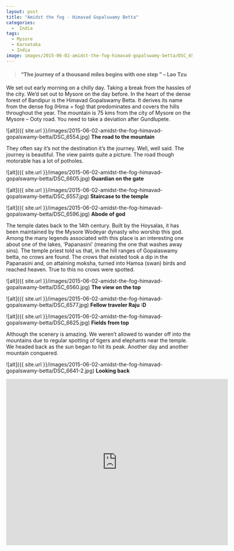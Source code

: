 ```yaml
---
layout: post
title: "Amidst the fog - Himavad Gopalswamy Betta"
categories:
  -  India
tags:
  - Mysore
  - Karnataka
  - India
image: images/2015-06-02-amidst-the-fog-himavad-gopalswamy-betta/DSC_6554.jpg
---
```

 
> #### “The journey of a thousand miles begins with one step ” – Lao Tzu

We set out early morning on a chilly day. Taking a break from the hassles of the city. We’d set out to Mysore on the day before. In the heart of the dense forest of Bandipur is the Himavad Gopalswamy Betta. It derives its name from the dense fog (Hima = fog) that predominates and covers the hills throughout the year.  The mountain is 75 kms from the city of Mysore on the Mysore – Ooty road. You need to take a deviation after Gundlupete. 

![alt]({{ site.url }}/images/2015-06-02-amidst-the-fog-himavad-gopalswamy-betta/DSC_6554.jpg)
**The road to the mountain**


They often say it’s not the destination it’s the journey. Well, well said. The journey is beautiful. The view paints quite a picture. The road though motorable has a lot of potholes.

![alt]({{ site.url }}/images/2015-06-02-amidst-the-fog-himavad-gopalswamy-betta/DSC_6605.jpg)
**Guardian on the gate**

![alt]({{ site.url }}/images/2015-06-02-amidst-the-fog-himavad-gopalswamy-betta/DSC_6557.jpg)
**Staircase to the temple**

![alt]({{ site.url }}/images/2015-06-02-amidst-the-fog-himavad-gopalswamy-betta/DSC_6596.jpg)
**Abode of god**


The temple dates back to the 14th century. Built by the Hoysalas, it has been maintained by the Mysore Wodeyar dynasty who worship this god. Among the many legends associated with this place is an interesting one about one of the lakes, ‘Papanasini’ (meaning the one that washes away sins). The temple priest told us that, in the hill ranges of Gopalaswamy betta, no crows are found. The crows that existed took a dip in the Papanasini and, on attaining moksha, turned into Hamsa (swan) birds and reached heaven. True to this no crows were spotted.

![alt]({{ site.url }}/images/2015-06-02-amidst-the-fog-himavad-gopalswamy-betta/DSC_6560.jpg)
**The view on the top**

![alt]({{ site.url }}/images/2015-06-02-amidst-the-fog-himavad-gopalswamy-betta/DSC_6577.jpg)
**Fellow traveler Raju :D**

![alt]({{ site.url }}/images/2015-06-02-amidst-the-fog-himavad-gopalswamy-betta/DSC_6625.jpg)
**Fields from top**


Although the scenery is amazing. We weren’t allowed to wander off into the mountains due to regular spotting of tigers and elephants near the temple. We headed back as the sun began to hit its peak. Another day and another mountain conquered.


![alt]({{ site.url }}/images/2015-06-02-amidst-the-fog-himavad-gopalswamy-betta/DSC_6641-2.jpg)
**Looking back**

<iframe src="https://www.google.com/maps/embed?pb=!1m18!1m12!1m3!1d1000009.6717206636!2d76.08919172621779!3d11.744765141628031!2m3!1f0!2f0!3f0!3m2!1i1024!2i768!4f13.1!3m3!1m2!1s0x3ba8b2af73eba2ed%3A0x81f20980e5a38872!2sHimavad+Gopalaswamy+Betta+Temple+Entrance%2C+Himavad+Gopalaswamy+Hills+Rd%2C+Sri+Hangala%2C+Karnataka+571126%2C+India!5e0!3m2!1sen!2sin!4v1490332659756" width="600" height="450" frameborder="0" style="border:0" allowfullscreen></iframe>